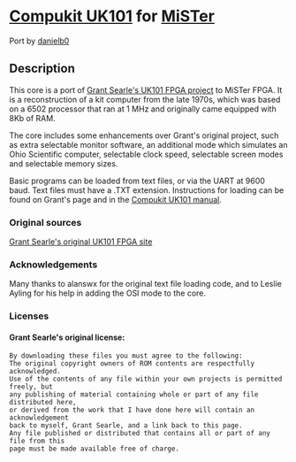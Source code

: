 # [Compukit UK101](https://en.wikipedia.org/wiki/Compukit_UK101) for [MiSTer](https://github.com/MiSTer-devel/Main_MiSTer/wiki)

Port by [danielb0](https://github.com/danielb0)

## Description

This core is a port of [Grant Searle's UK101 FPGA project](http://searle.x10host.com/uk101FPGA/index.html) to MiSTer FPGA. It is a reconstruction of a kit computer from the late 1970s, which was based on a 6502 processor that ran at 1 MHz and originally came equipped with 8Kb of RAM.

The core includes some enhancements over Grant's original project, such as extra selectable monitor software, an additional mode which simulates an Ohio Scientific computer, selectable clock speed, selectable screen modes and selectable memory sizes.

Basic programs can be loaded from text files, or via the UART at 9600 baud. Text files must have a .TXT extension. Instructions for loading can be found on Grant's page and in the [Compukit UK101 manual](http://uk101.sourceforge.net/docs/pdf/manual.pdf).

### Original sources

[Grant Searle's original UK101 FPGA site](http://searle.x10host.com/uk101FPGA/index.html)

### Acknowledgements
Many thanks to alanswx for the original text file loading code, and to Leslie Ayling for his help in adding the OSI mode to the core.

### Licenses 

#### Grant Searle's original license:
```
By downloading these files you must agree to the following:
The original copyright owners of ROM contents are respectfully acknowledged.
Use of the contents of any file within your own projects is permitted freely, but
any publishing of material containing whole or part of any file distributed here, 
or derived from the work that I have done here will contain an acknowledgement
back to myself, Grant Searle, and a link back to this page.
Any file published or distributed that contains all or part of any file from this 
page must be made available free of charge.
```


